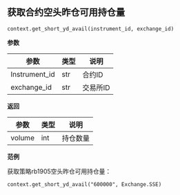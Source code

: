 ## 获取合约空头昨仓可用持仓量

`context.get_short_yd_avail(instrument_id, exchange_id)`

**参数**

| 参数          | 类型 | 说明     |
| ------------- | ---- | -------- |
| Instrument_id | str  | 合约ID   |
| exchange_id   | str  | 交易所ID |

**返回**

| 参数   | 类型 | 说明     |
| ------ | ---- | -------- |
| volume | int  | 持仓数量 |

**范例**

获取策略rb1905空头昨仓可用持仓量：

`context.get_short_yd_avail("600000", Exchange.SSE)`

## 